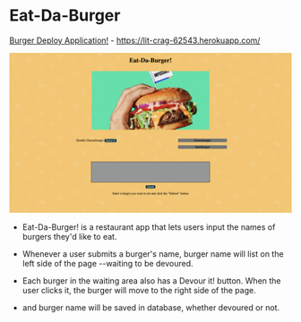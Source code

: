 # Eat-Da-Burger
[Burger Deploy Application!](https://lit-crag-62543.herokuapp.com/) - https://lit-crag-62543.herokuapp.com/

<img src="./public/assets/css/demo.png" >

* Eat-Da-Burger! is a restaurant app that lets users input the names of burgers they'd like to eat.

* Whenever a user submits a burger's name, burger name will list on the left side of the page --waiting to be devoured.

* Each burger in the waiting area also has a Devour it! button. When the user clicks it, the burger will move to the right side of the page.

* and burger name will be saved in database, whether devoured or not.
